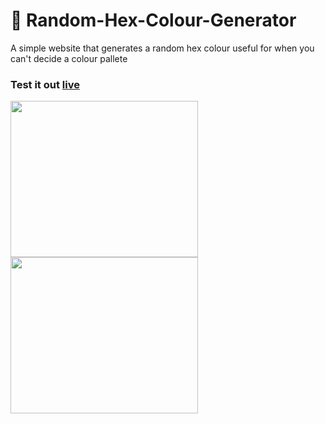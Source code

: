 # 🎨 Random-Hex-Colour-Generator

<p> A simple website that generates a random hex colour useful for when you can't decide a colour pallete </p>

<h3> Test it out <a href="https://montydriver.github.io/Random-Hex-Colour-Generator/" target="_blank">live</a> </h3>


<img src="https://user-images.githubusercontent.com/55710230/183639656-eac717f5-f93f-4b8c-98ec-dee06398181f.png" width = 300 height = 250>
<img src="https://user-images.githubusercontent.com/55710230/183639741-2935a6be-6290-41aa-80ea-634ddecdbba7.png" width = 300 height = 250>
